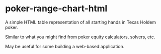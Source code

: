 # poker-range-chart-html
A simple HTML table representation of all starting hands in Texas Holdem poker.

Similar to what you might find from poker equity calculators, solvers, etc.

May be useful for some building a web-based application.
